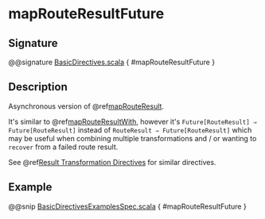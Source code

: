 # mapRouteResultFuture

## Signature

@@signature [BasicDirectives.scala](../../../../../../../../../akka-http/src/main/scala/akka/http/scaladsl/server/directives/BasicDirectives.scala) { #mapRouteResultFuture }

## Description

Asynchronous version of @ref[mapRouteResult](mapRouteResult.md).

It's similar to @ref[mapRouteResultWith](mapRouteResultWith.md), however it's `Future[RouteResult] ⇒ Future[RouteResult]`
instead of `RouteResult ⇒ Future[RouteResult]` which may be useful when combining multiple transformations
and / or wanting to `recover` from a failed route result.

See @ref[Result Transformation Directives](index.md#result-transformation-directives) for similar directives.

## Example

@@snip [BasicDirectivesExamplesSpec.scala]($test$/scala/docs/http/scaladsl/server/directives/BasicDirectivesExamplesSpec.scala) { #mapRouteResultFuture }